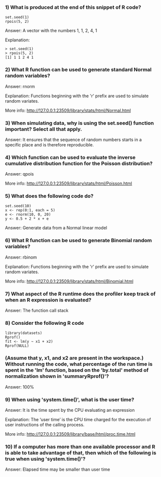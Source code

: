 ### 1) What is produced at the end of this snippet of R code?
```[javascript]
set.seed(1)
rpois(5, 2)
```
Answer: A vector with the numbers 1, 1, 2, 4, 1

Explanation: 
```[javascript]
> set.seed(1)
> rpois(5, 2)
[1] 1 1 2 4 1
```

### 2) What R function can be used to generate standard Normal random variables?

Answer: rnorm

Explanation: Functions beginning with the 'r' prefix are used to simulate random variates.

More info: http://127.0.0.1:23509/library/stats/html/Normal.html

### 3) When simulating data, why is using the set.seed() function important? Select all that apply.

Answer: It ensures that the sequence of random numbers starts in a specific place and is therefore reproducible.

### 4) Which function can be used to evaluate the inverse cumulative distribution function for the Poisson distribution?

Answer: qpois

More info: http://127.0.0.1:23509/library/stats/html/Poisson.html

### 5) What does the following code do?
```[javascript]
set.seed(10)
x <- rep(0:1, each = 5)
e <- rnorm(10, 0, 20)
y <- 0.5 + 2 * x + e
```

Answer: Generate data from a Normal linear model

### 6) What R function can be used to generate Binomial random variables?

Answer: rbinom

Explanation: Functions beginning with the 'r' prefix are used to simulate random variates.

More info: http://127.0.0.1:23509/library/stats/html/Binomial.html

### 7) What aspect of the R runtime does the profiler keep track of when an R expression is evaluated?

Answer: The function call stack

### 8) Consider the following R code
```[javascript]
library(datasets)
Rprof()
fit <- lm(y ~ x1 + x2)
Rprof(NULL)
```
### (Assume that y, x1, and x2 are present in the workspace.) Without running the code, what percentage of the run time is spent in the 'lm' function, based on the 'by.total' method of normalization shown in 'summaryRprof()'?

Answer: 100% 

### 9) When using 'system.time()', what is the user time?

Answer: It is the time spent by the CPU evaluating an expression

Explanation: The ‘user time’ is the CPU time charged for the execution of user instructions of the calling process. 

More info: http://127.0.0.1:23509/library/base/html/proc.time.html

### 10) If a computer has more than one available processor and R is able to take advantage of that, then which of the following is true when using 'system.time()'?

Answer: Elapsed time may be smaller than user time
